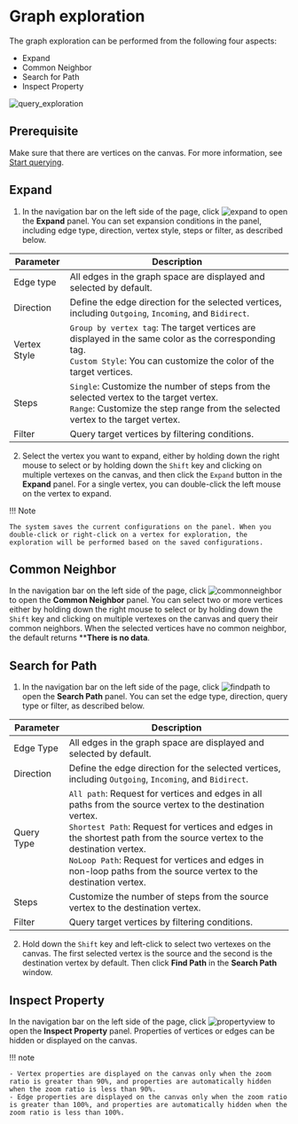 # Graph exploration

The graph exploration can be performed from the following four aspects:

- Expand
- Common Neighbor
- Search for Path
- Inspect Property

![query_exploration](https://docs-cdn.nebula-graph.com.cn/figures/exploration-query-22-04-06_en.gif)

## Prerequisite

Make sure that there are vertices on the canvas. For more information, see [Start querying](ex-ug-query-exploration.md).

## Expand

1. In the navigation bar on the left side of the page, click ![expand](https://docs-cdn.nebula-graph.com.cn/figures/nav-expand.png) to open the **Expand** panel. You can set expansion conditions in the panel, including edge type, direction, vertex style, steps or filter, as described below.

  | Parameter     | Description                                                         |
  | -------- | ------------------------------------------------------------ |
  | Edge type   | All edges in the graph space are displayed and selected by default.                           |
  | Direction     | Define the edge direction for the selected vertices, including `Outgoing`, `Incoming`, and `Bidirect`. |
  | Vertex Style | `Group by vertex tag`: The target vertices are displayed in the same color as the corresponding tag.<br />`Custom Style`: You can customize the color of the target vertices. |
  | Steps     | `Single`: Customize the number of steps from the selected vertex to the target vertex.<br />`Range`: Customize the step range from the selected vertex to the target vertex.  |
  | Filter | Query target vertices by filtering conditions.                                      |

2. Select the vertex you want to expand, either by holding down the right mouse to select or by holding down the `Shift` key and clicking on multiple vertexes on the canvas, and then click the `Expand` button in the **Expand** panel. For a single vertex, you can double-click the left mouse on the vertex to expand.

!!! Note

    The system saves the current configurations on the panel. When you double-click or right-click on a vertex for exploration, the exploration will be performed based on the saved configurations.

## Common Neighbor

In the navigation bar on the left side of the page, click ![commonneighbor](https://docs-cdn.nebula-graph.com.cn/figures/nav-commonNeighbor.png) to open the **Common Neighbor** panel. You can select two or more vertices either by holding down the right mouse to select or by holding down the `Shift` key and clicking on multiple vertexes on the canvas and query their common neighbors. When the selected vertices have no common neighbor, the default returns ****There is no data**.

## Search for Path

1. In the navigation bar on the left side of the page, click ![findpath](https://docs-cdn.nebula-graph.com.cn/figures/nav-findPath.png) to open the **Search Path** panel. You can set the edge type, direction, query type or filter, as described below.

  | Parameter     | Description                                                         |
  | -------- | ------------------------------------------------------------ |
  | Edge Type   | All edges in the graph space are displayed and selected by default.                            |
  | Direction     | Define the edge direction for the selected vertices, including `Outgoing`, `Incoming`, and `Bidirect`. |
  | Query Type | `All path`: Request for vertices and edges in all paths from the source vertex to the destination vertex.<br />`Shortest Path`: Request for vertices and edges in the shortest path from the source vertex to the destination vertex.<br />`NoLoop Path`: Request for vertices and edges in non-loop paths from the source vertex to the destination vertex. |
  | Steps | Customize the number of steps from the source vertex to the destination vertex.                                   |
  | Filter | Query target vertices by filtering conditions.                                     |

2. Hold down the `Shift` key and left-click to select two vertexes on the canvas. The first selected vertex is the source and the second is the destination vertex by default. Then click **Find Path** in the **Search Path** window.

## Inspect Property

In the navigation bar on the left side of the page, click ![propertyview](https://docs-cdn.nebula-graph.com.cn/figures/nav-propertyView.png) to open the **Inspect Property** panel. Properties of vertices or edges can be hidden or displayed on the canvas.

!!! note

    - Vertex properties are displayed on the canvas only when the zoom ratio is greater than 90%, and properties are automatically hidden when the zoom ratio is less than 90%.
    - Edge properties are displayed on the canvas only when the zoom ratio is greater than 100%, and properties are automatically hidden when the zoom ratio is less than 100%.